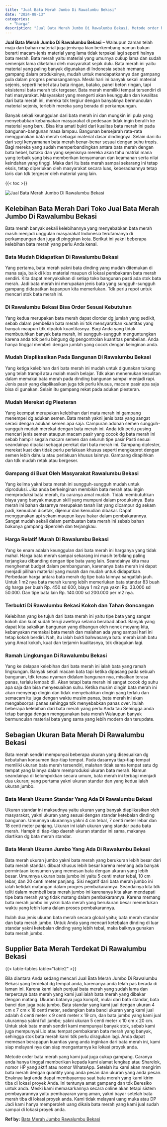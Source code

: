```yaml
---
title: "Jual Bata Merah Jumbo Di Rawalumbu Bekasi"
date: "2024-08-13"
categories: 
  - "harga"
description: "Jual Bata Merah Jumbo Di Rawalumbu Bekasi. Metode order bata merah yang kami jual juga cukup gampang. Caranya anda hanya tinggal memberikan kepada kami alama..."
---
```


**Jual Bata Merah Jumbo Di Rawalumbu Bekasi** – Walaupun zaman telah maju dan bahan material juga jenisnya kian berkembang namun bukan berarti macam-jenis material yang lama tidak terpakai lagi seperti halnya bata merah. Bata merah yaitu material yang umurnya cukup lama dan sudah semenjak lama diketahui oleh masyarakat sejak dulu. Bata merah ini yaitu material yang paling banyak digunakan di Indonesia sebab memang gampang dalam produksinya, mudah untuk mendapatkannya dan gampang pula dalam progres pemasangannya. Meski hari ini banyak sekali material sejenis, seperti hebel atau bata ringan, batako, panel beton ringan, tapi eksistensi bata merah tdk tergeser. Bata merah memiliki tempat tersendiri di hati masyarakat. Masyarakat yang mengerti akan keunggulan dan kwalitas dari bata merah ini, mereka tdk tergiur dengan banyaknya bermunculan material sejenis, terlebih mereka yang berada di perkampungan.

Banyak sekali keunggulan dari bata merah ini dan mungkin ini pula yang menyebabkan kebanyakan masyarakat di pedesaan tidak ingin beralih ke material yang baru. Bisa kita amati bukti dari kualitas bata merah ini pada bangunan-bangunan masa lampau. Bangunan bersejarah rata-rata menggunakan bata merah sebagai material dasar dindingnya. Selain dari itu dari segi kenyamanan bata merah benar-benar sesuai dengan suhu tropis. Bagi mereka yang sudah memperbandingkan antara bata merah dengan bata hebel, batako dan yang sejenisnya mereka akan tahu matrial mana yang terbaik yang bisa memberikan kenyamanan dan keamanan serta nilai keindahan yang tinggi. Maka dari itu bata merah sampai sekarang ini tetap eksis, tetap diperlukan oleh masyarakat secara luas, keberadaannya tetap laris dan tdk tergeser oleh material yang lain.

{{< toc >}}

![Jual Bata Merah Jumbo Di Rawalumbu Bekasi](/images/jual-bata-merah-22.png)

## Kelebihan Bata Merah Dari Toko Jual Bata Merah Jumbo Di Rawalumbu Bekasi

Bata merah banyak sekali kelebihannya yang menyebabkan bata merah masih menjadi unggulan masyarakat Indonesia terutamanya di perkampungan dan juga di pinggiran kota. Berikut ini yakni beberapa kelebihan bata merah yang perlu Anda kenal.

### Bata Mudah Didapatkan Di Rawalumbu Bekasi

Yang pertama, bata merah yakni bata dinding yang mudah ditemukan di mana saja, baik di kios material maupun di lokasi pembakaran bata merah sendiri. Kita dapat menyaksikan di setiap toko bangunan pasti ada stok bata merah. Jadi bata merah ini merupakan jenis bata yang sungguh-sungguh gampang didapatkan kapanpun kita memerlukan. Tdk perlu repot untuk mencari stok bata merah ini.

### Di Rawalumbu Bekasi Bisa Order Sesuai Kebutuhan

Yang kedua merupakan bata merah dapat diorder dg jumlah yang sedikit, sebab dalam pembelian bata merah ini tdk mensyaratkan kuantitas yang banyak maupun tdk dipatok kuantitasnya. Bagi Anda yang tidak membutuhkan banyak bata merah, ini sungguh-sungguh menguntungkan karena anda tdk perlu bingung dg pengontrolan kuantitas pembelian. Anda hanya tinggal membeli dengan jumlah yang cocok dengan keinginan anda.

### Mudah Diaplikasikan Pada Bangunan Di Rawalumbu Bekasi

Yang ketiga kelebihan dari bata merah ini mudah untuk digunakan tukang yang telah trampil atau malah masih belajar. Tdk akan menemukan kesulitan dalam memakai bata merah pada dinding bangunan sampai menjadi rapi. Jenis pasir yang diaplikasikan juga tdk perlu khusus, macam pasir apa saja bisa di gunakan. Selain itu gampang rekat pada adukan plesteran.

### Mudah Merekat dg Plesteran

Yang keempat merupakan kelebihan dari mata merah ini gampang menempel dg adukan semen. Bata merah yakni jenis bata yang sangat serasi dengan adukan semen apa saja. Campuran adonan semen sungguh-sungguh mudah merekat dengan bata merah ini. Anda tdk perlu pusing mencari jenis semen ataupun macam pasir yang cocok dg bata merah ini sebab hampir segala macam semen dan seluruh tipe pasir Pasti sesuai seandainya dipakai sebagai perekat dari bata merah ini. Gampang diplester, merekat kuat dan tidak perlu perlakuan khusus seperti mengkaprot dengan semen lebih dahulu atau perlakuan khusus lainnya. Gampang dirapihkan dan tdk mudah retak atau bergeser.

### Gampang di Buat Oleh Masyarakat Rawalumbu Bekasi

Yang kelima yakni bata merah ini sungguh-sungguh mudah untuk diproduksi. Jika anda berkeinginan membikin bata merah atau ingin memproduksi bata merah, itu caranya amat mudah. Tidak membutuhkan biaya yang banyak maupun skill yang mumpuni dalam produksinya. Bata merah ini bahan dasarnya merupakan tanah liat yang dicampur dg sekam padi, kemudian dicetak, dijemur dan kemudian dibakar. Dapat menggunakan api sekam maupun kayu bakar dalam pembakarannya. Sangat mudah sekali dalam pembuatan bata merah ini sebab bahan bakunya gampang diperoleh dan terjangkau.

### Harga Relatif Murah Di Rawalumbu Bekasi

Yang ke enam adalah keunggulan dari bata merah ini harganya yang tidak mahal. Harga bata merah sampai sekarang ini masih terbilang paling terjangkau dibanding dengan tipe bata yang lain. Seandainya kita mau menghemat budget dalam pembangunan, karenanya bata merah ini dapat menjadi pilihan material yang murah dan mudah untuk didapatkan. Perbedaan harga antara bata merah dg tipe bata lainnya sangatlah jauh. Untuk 1 m2 nya bata merah kurang lebih memerlukan bata standar 83 buah dg harga per buah Rp. 450 sd 600, biaya 1 m2 nya yakni Rp. 33.000 sd 50.000. Dan tipe bata lain Rp. 140.000 sd 200.000 per m2 nya.

### Terbukti Di Rawalumbu Bekasi Kokoh dan Tahan Goncangan

Kelebihan yang ke tujuh dari bata merah ini yaitu tipe bata yang sangat kokoh dan kuat sudah teruji awetnya selama berabad abad. Banyak yang dapat kita saksikan bangunan yang dibangun oleh nenek moyang kita, kebanyakan memakai bata merah dan malahan ada yang sampai hari ini tetap kokoh berdiri. Nah, itu ialah bukti bahwasanya batu merah ialah batu yang Amat kokoh, kuat dan terjamin kualitasnya, tdk diragukan lagi.

### Ramah Lingkungan Di Rawalumbu Bekasi

Yang ke delapan kelebihan dari bata merah ini ialah bata yang ramah lingkungan. Banyak sekali macam bata tapi ketika dipasang pada sebuah bangunan, tdk terasa nyaman didalam bangunan nya, misalkan terasa panas, terlalu lembab dll. Akan tetapi bata merah ini sangat cocok dg suhu apa saja dan bisa menyesuaikan suhu. Ketika musim dingin bata merah ini akan menyerap dingin dan tidak menyebabkan dingin yang terlalu dan semacam itu juga dengan waktu musim panas, bata merah ini akan mengabsorpsi panas sehingga tdk menyebabkan panas over. Itulah beberapa kelebihan dari bata merah yang perlu Anda tau Sehingga anda tetap bangga dengan menggunakan bata merah Walaupun banyak bermunculan material bata yang sama yang lebih modern dan terupdate.

## Sebagian Ukuran Bata Merah Di Rawalumbu Bekasi

Bata merah sendiri mempunyai beberapa ukuran yang disesuaikan dg kebutuhan konsumen tiap-tiap tempat. Pada dasarnya tiap-tiap tempat memiliki ukuran bata merah tersendiri, malahan tidak sama tempat satu dg tempat yang lainnya dalam memproduksi ukuran bata merah. Namun seandainya di kelompokkan secara umum, bata merah ini terbagi menjadi dua ukuran; yang pertama yakni ukuran standar dan yang kedua ialah ukuran jumbo.

### Bata Merah Ukuran Standar Yang Ada Di Rawalumbu Bekasi

Ukuran standar ini maksudnya yaitu ukuran yang banyak diaplikasikan oleh masyarakat, yakni ukuran yang sesuai dengan standar ketebalan dinding bangunan. Umumnya ukurannya yakni 4 cm tebal, 7 centi meter lebar dan 18 centi meter panjang. Ukuran ini ialah ukuran yang standar pada bata merah. Hampir di tiap-tiap daerah ukuran standar ini sama, makanya diartikan dg bata merah standar.

### Bata Merah Ukuran Jumbo Yang Ada Di Rawalumbu Bekasi

Bata merah ukuran jumbo yakni bata merah yang berukuran lebih besar dari bata merah standar. dibuat khusus lebih besar karena memang ada banyak permintaan konsumen yang memesan bata dengan ukuran yang lebih besar. Umumnya ukuran bata jumbo ini yaitu 5 centi meter tebal, 10 cm lebar, dan 20 centi meter panjang. Sisi negatif dari bata merah jumbo ini ialah ketidak matangan dalam progres pembakarannya. Seandainya kita tdk teliti dalam membeli bata merah jumbo ini karenanya kita akan mendapati tipe bata merah yang tidak matang dalam pembakarannya. Karena memang bata merah jumbo ini yakni bata merah yang berukuran besar memerlukan waktu yang lebih lama dalam proses pembakarannya.

Itulah dua jenis ukuran bata merah secara global yaitu; bata merah standar dan bata merah jumbo. Untuk Anda yang mencari ketebalan dinding di luar standar yakni ketebalan dinding yang lebih tebal, maka baiknya gunakan bata merah jumbo.

## Supplier Bata Merah Terdekat Di Rawalumbu Bekasi

{{< table-tables table="table2" >}}

Bila diantara Anda sedang mencari Jual Bata Merah Jumbo Di Rawalumbu Bekasi yang terdekat dg tempat anda, karenanya anda telah pas berada di laman ini. Karena kami ialah penjual bata merah yang sudah lama dan terpercaya bata merah yang kami jual ialah bata merah yang dibakar dengan matang. Ukuran batanya juga komplit, mulai dari bata standar, bata banci dan juga bata jumbo. Bata standar yang kami jual dengan ukuran 4 cm x 7 cm x 18 centi meter, sedangkan bata banci ukuran yang kami jual adalah 4 centi meter x 9 centi meter x 19 cm, dan bata jumbo yang kami jual ukurannya yakni full jumbo; yakni ukuran 5 centi meter x 10 cm x 20 cm. Untuk stok bata merah sendiri kami mempunyai banyak stok, sebab kami juga mempunyai Lio atau tempat pembakaran bata merah yang banyak, sehingga stok bata merah kami tdk perlu diragukan lagi. Anda dapat memesan berapapun kuantias yang anda inginkan dari bata merah ini, kami siap melayani nya dan siap mengantarnya ke lokasi proyek anda.

Metode order bata merah yang kami jual juga cukup gampang. Caranya anda hanya tinggal memberikan kepada kami alamat lengkap atau Sharelok, nomor HP yang aktif atau nomor WhatsApp. Setelah itu kami akan mengirim bata merah dengan quantity yang anda pesan dan ukuran yang anda pesan. Enaknya lagi anda dapat membayarnya saat bata merah yang kami kirim tiba di lokasi proyek Anda. Ini tentunya amat gampang dan tdk Beresiko untuk anda. Meski kami memasarkannya secara online akan tetapi sistem pembayarannya yaitu pembayaran yang aman, yakni bayar setelah bata merah tiba di lokasi proyek anda. Kami tidak melayani uang muka atau DP Jadi kami hanya memperoleh uang dikala bata merah yang kami jual sudah sampai di lokasi proyek anda.

**Ref by:** [Bata Merah Jumbo Rawalumbu Bekasi](https://id.wikipedia.org/wiki/Bata)
